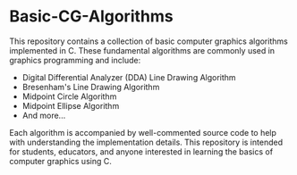 # Basic-CG-Algorithms
This repository contains a collection of basic computer graphics algorithms implemented in C. These fundamental algorithms are commonly used in graphics programming and include:

* Digital Differential Analyzer (DDA) Line Drawing Algorithm
* Bresenham's Line Drawing Algorithm
* Midpoint Circle Algorithm
* Midpoint Ellipse Algorithm
* And more...

Each algorithm is accompanied by well-commented source code to help with understanding the implementation details. This repository is intended for students, educators, and anyone interested in learning the basics of computer graphics using C.

